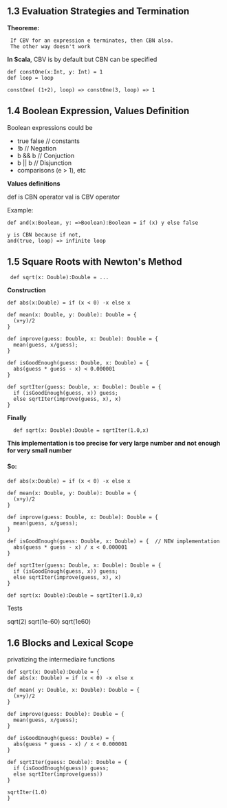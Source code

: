 
## 1.3 Evaluation Strategies and Termination

**Theoreme:**
```
 If CBV for an expression e terminates, then CBN also.
 The other way doesn't work
```

**In Scala**, CBV is by default but CBN can be specified
```
def constOne(x:Int, y: Int) = 1
def loop = loop

constOne( (1+2), loop) => constOne(3, loop) => 1
```

## 1.4 Boolean Expression, Values Definition

Boolean expressions could be
- true false // constants
- !b		 // Negation
- b && b	 // Conjuction
- b || b	 // Disjunction
- comparisons (e > 1), etc

**Values definitions**

def is CBN operator
val is CBV operator

Example:
```
def and(x:Boolean, y: =>Boolean):Boolean = if (x) y else false

y is CBN because if not,
and(true, loop) => infinite loop
```

## 1.5 Square Roots with Newton's Method

```
 def sqrt(x: Double):Double = ...
```


**Construction**

```
def abs(x:Double) = if (x < 0) -x else x

def mean(x: Double, y: Double): Double = {
  (x+y)/2
}

def improve(guess: Double, x: Double): Double = {
  mean(guess, x/guess);
}

def isGoodEnough(guess: Double, x: Double) = {
  abs(guess * guess - x) < 0.000001
}

def sqrtIter(guess: Double, x: Double): Double = {
  if (isGoodEnough(guess, x)) guess;
  else sqrtIter(improve(guess, x), x)
}

```

**Finally**

```
  def sqrt(x: Double):Double = sqrtIter(1.0,x)
```

**This implementation is too precise for very large number and not enough for very small number**



#### So:

```
def abs(x:Double) = if (x < 0) -x else x

def mean(x: Double, y: Double): Double = {
  (x+y)/2
}

def improve(guess: Double, x: Double): Double = {
  mean(guess, x/guess);
}

def isGoodEnough(guess: Double, x: Double) = {  // NEW implementation
  abs(guess * guess - x) / x < 0.000001
}

def sqrtIter(guess: Double, x: Double): Double = {
  if (isGoodEnough(guess, x)) guess;
  else sqrtIter(improve(guess, x), x)
}

def sqrt(x: Double):Double = sqrtIter(1.0,x)

```

Tests

sqrt(2)
sqrt(1e-60)
sqrt(1e60)

## 1.6 Blocks and Lexical Scope

privatizing the intermediaire functions

```
def sqrt(x: Double):Double = {
def abs(x: Double) = if (x < 0) -x else x

def mean( y: Double, x: Double): Double = {
  (x+y)/2
}

def improve(guess: Double): Double = {
  mean(guess, x/guess);
}

def isGoodEnough(guess: Double) = { 
  abs(guess * guess - x) / x < 0.000001
}

def sqrtIter(guess: Double): Double = {
  if (isGoodEnough(guess)) guess;
  else sqrtIter(improve(guess))
}

sqrtIter(1.0)
}
```
